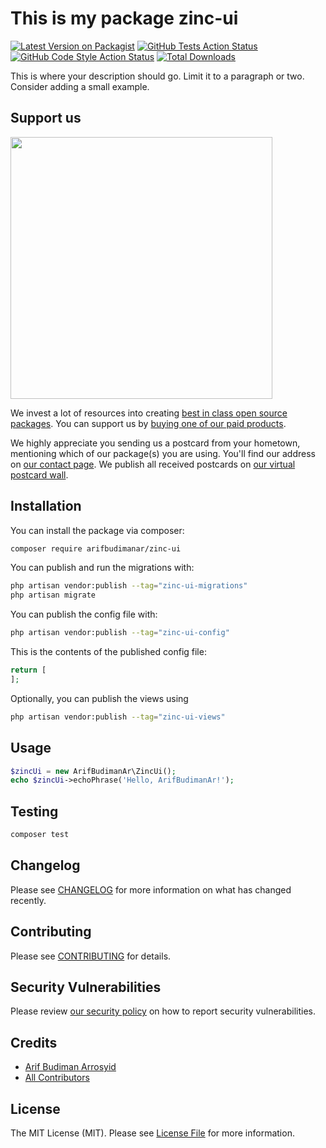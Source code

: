 # This is my package zinc-ui

[![Latest Version on Packagist](https://img.shields.io/packagist/v/arifbudimanar/zinc-ui.svg?style=flat-square)](https://packagist.org/packages/arifbudimanar/zinc-ui)
[![GitHub Tests Action Status](https://img.shields.io/github/actions/workflow/status/arifbudimanar/zinc-ui/run-tests.yml?branch=main&label=tests&style=flat-square)](https://github.com/arifbudimanar/zinc-ui/actions?query=workflow%3Arun-tests+branch%3Amain)
[![GitHub Code Style Action Status](https://img.shields.io/github/actions/workflow/status/arifbudimanar/zinc-ui/fix-php-code-style-issues.yml?branch=main&label=code%20style&style=flat-square)](https://github.com/arifbudimanar/zinc-ui/actions?query=workflow%3A"Fix+PHP+code+style+issues"+branch%3Amain)
[![Total Downloads](https://img.shields.io/packagist/dt/arifbudimanar/zinc-ui.svg?style=flat-square)](https://packagist.org/packages/arifbudimanar/zinc-ui)

This is where your description should go. Limit it to a paragraph or two. Consider adding a small example.

## Support us

[<img src="https://github-ads.s3.eu-central-1.amazonaws.com/zinc-ui.jpg?t=1" width="419px" />](https://spatie.be/github-ad-click/zinc-ui)

We invest a lot of resources into creating [best in class open source packages](https://spatie.be/open-source). You can support us by [buying one of our paid products](https://spatie.be/open-source/support-us).

We highly appreciate you sending us a postcard from your hometown, mentioning which of our package(s) you are using. You'll find our address on [our contact page](https://spatie.be/about-us). We publish all received postcards on [our virtual postcard wall](https://spatie.be/open-source/postcards).

## Installation

You can install the package via composer:

```bash
composer require arifbudimanar/zinc-ui
```

You can publish and run the migrations with:

```bash
php artisan vendor:publish --tag="zinc-ui-migrations"
php artisan migrate
```

You can publish the config file with:

```bash
php artisan vendor:publish --tag="zinc-ui-config"
```

This is the contents of the published config file:

```php
return [
];
```

Optionally, you can publish the views using

```bash
php artisan vendor:publish --tag="zinc-ui-views"
```

## Usage

```php
$zincUi = new ArifBudimanAr\ZincUi();
echo $zincUi->echoPhrase('Hello, ArifBudimanAr!');
```

## Testing

```bash
composer test
```

## Changelog

Please see [CHANGELOG](CHANGELOG.md) for more information on what has changed recently.

## Contributing

Please see [CONTRIBUTING](CONTRIBUTING.md) for details.

## Security Vulnerabilities

Please review [our security policy](../../security/policy) on how to report security vulnerabilities.

## Credits

- [Arif Budiman Arrosyid](https://github.com/arifbudimanar)
- [All Contributors](../../contributors)

## License

The MIT License (MIT). Please see [License File](LICENSE.md) for more information.

